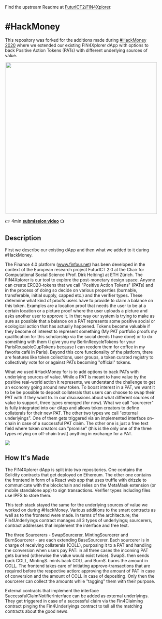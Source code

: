 Find the upstream Readme at [FuturICT2/FIN4Xplorer](https://github.com/FuturICT2/FIN4Xplorer/blob/master/README.md).

# #HackMoney

This repository was forked for the additions made during [#HackMoney 2020](https://hackathon.money/) where we extended our existing FIN4Xplorer dApp with options to back Positive Action Tokens (PATs) with different underlying sources of value.

<p align="center">
  <img src="https://user-images.githubusercontent.com/5141792/82785492-f5709080-9e62-11ea-870d-73207a13bddb.png" width="500" >
</p>

:point_right: 4min **[submission video](https://youtu.be/_ytN_Qu1X9w)** :tv: 

## Description

First we describe our existing dApp and then what we added to it during #HackMoney.

The Finance 4.0 platform (www.finfour.net) has been developed in the context of the European research project FuturICT 2.0 at the Chair for Computational Social Science (Prof. Dirk Helbing) at ETH Zürich. The FIN4Xplorer is our tool to explore the post-monetary design space. Anyone can create ERC20-tokens that we call "Positive Action Tokens" (PATs) and in the process of doing so decide on various properties (burnable, transferable, initial supply, capped etc.) and the verifier types. These determine what kind of proofs users have to provide to claim a balance on this token. Examples are a location proof that needs the user to be at a certain location or a picture proof where the user uploads a picture and asks another user to approve it. In that way our system is trying to make as sure as possible that a balance on a PAT represents some positive social or ecological action that has actually happened. Tokens become valuable if they become of interest to represent something (My PAT portfolio proofs my qualification for this scholarship via the social deeds I have done) or to do something with them (I give you my BerlinRecycleTokens for your ParisReusableCupTokens because I can reedem them for coffee in my favorite café in Paris). Beyond this core functionality of the platform, there are features like token collections, user groups, a token curated registry to collectively vote for or against PATs becoming "official" tokens.

What we used #HackMoney for is to add options to back PATs with underlying sources of value. While a PAT is meant to have value by the positive real-world action it represents, we understand the challenge to get an economy going around new token. To boost interest in a PAT, we want it to be be possible to deposit collaterals that users can choose to swap their PAT with if they want to. In our discussions about what different sources of value to support, three types emerged (for now). What we call "sourcerer" is fully integrated into our dApp and allows token creators to define collaterals for their new PAT. The other two types we call "external underlyings". One of them gets triggered via an implemented interface on-chain in case of a successful PAT claim. The other one is just a free text field where token creators can "promise" (this is the only one of the three types relying on off-chain trust) anything in exchange for a PAT.

<img src="https://user-images.githubusercontent.com/5141792/82785537-133df580-9e63-11ea-97c1-c6fc89ca2fff.png" >

## How It's Made
The FIN4Xplorer dApp is split into two repositories. One contains the Solidity contracts that get deployed on Ethereum. The other one contains the frontend in form of a React web app that uses truffle with drizzle to communicate with the blockchain and relies on the MetaMask extension (or mobile standalone app) to sign transactions. Verifier types including files use IPFS to store them.

This tech stack stayed the same for the underlying sources of value we worked on during #HackMoney. Various additions to the smart contracts as well as to the frontend were made. In terms of the architecture; the Fin4Underlyings contract manages all 3 types of underlyings; sourcerers, contract addresses that implement the interface and free text.

The three Sourcerers - SwapSourcerer, MintingSourcerer and BurnSourcerer - are each extending BaseSourcerer. Each sourcerer is in charge of receiving collaterals (COLL), purposing it to a PAT and handling the conversion when users pay PAT: in all three cases the incoming PAT gets burned (otherwise the value would exist twice). SwapS. then sends back COLL, MintingS. mints back COLL and BurnS. burns the amount in COLL. The frontend takes care of initiating approve-transactions that are required before the respective action: approving the amount of PAT in case of conversion and the amount of COLL in case of depositing. Only then the sourcerer can collect the amounts while "tagging" them with their purpose.

External contracts that implement the interface SuccessfulClaimNotifierInterface can be added as external underlyings. They get triggered in case of a successful claim via the Fin4Claiming contract pinging the Fin4Underlyings contract to tell all the matching contracts about the good news.
